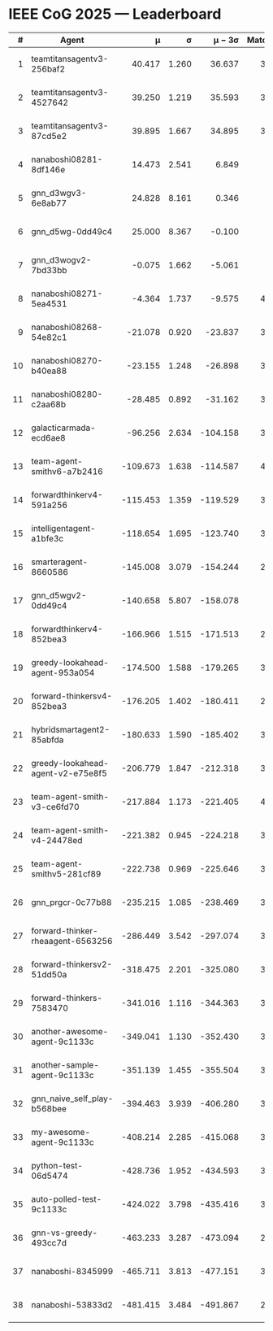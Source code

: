 # IEEE CoG 2025 — Leaderboard

| # | Agent | μ | σ | μ − 3σ | Matches | Updated |
|---:|---|---:|---:|---:|---:|---|
| 1 | teamtitansagentv3-256baf2 | 40.417 | 1.260 | 36.637 | 3660 | 2025-08-29 13:39 |
| 2 | teamtitansagentv3-4527642 | 39.250 | 1.219 | 35.593 | 3820 | 2025-08-29 13:39 |
| 3 | teamtitansagentv3-87cd5e2 | 39.895 | 1.667 | 34.895 | 3540 | 2025-08-29 13:39 |
| 4 | nanaboshi08281-8df146e | 14.473 | 2.541 | 6.849 | 126 | 2025-08-29 13:39 |
| 5 | gnn_d3wgv3-6e8ab77 | 24.828 | 8.161 | 0.346 | 118 | 2025-08-29 13:39 |
| 6 | gnn_d5wg-0dd49c4 | 25.000 | 8.367 | -0.100 | 80 | 2025-08-29 13:39 |
| 7 | gnn_d3wogv2-7bd33bb | -0.075 | 1.662 | -5.061 | 164 | 2025-08-29 13:39 |
| 8 | nanaboshi08271-5ea4531 | -4.364 | 1.737 | -9.575 | 4100 | 2025-08-29 13:39 |
| 9 | nanaboshi08268-54e82c1 | -21.078 | 0.920 | -23.837 | 3660 | 2025-08-29 13:39 |
| 10 | nanaboshi08270-b40ea88 | -23.155 | 1.248 | -26.898 | 3880 | 2025-08-29 13:39 |
| 11 | nanaboshi08280-c2aa68b | -28.485 | 0.892 | -31.162 | 3320 | 2025-08-29 13:39 |
| 12 | galacticarmada-ecd6ae8 | -96.256 | 2.634 | -104.158 | 3780 | 2025-08-29 13:39 |
| 13 | team-agent-smithv6-a7b2416 | -109.673 | 1.638 | -114.587 | 4000 | 2025-08-29 13:39 |
| 14 | forwardthinkerv4-591a256 | -115.453 | 1.359 | -119.529 | 3210 | 2025-08-29 13:39 |
| 15 | intelligentagent-a1bfe3c | -118.654 | 1.695 | -123.740 | 3476 | 2025-08-29 13:39 |
| 16 | smarteragent-8660586 | -145.008 | 3.079 | -154.244 | 2996 | 2025-08-29 13:39 |
| 17 | gnn_d5wgv2-0dd49c4 | -140.658 | 5.807 | -158.078 | 120 | 2025-08-29 13:39 |
| 18 | forwardthinkerv4-852bea3 | -166.966 | 1.515 | -171.513 | 2719 | 2025-08-29 13:39 |
| 19 | greedy-lookahead-agent-953a054 | -174.500 | 1.588 | -179.265 | 3394 | 2025-08-29 13:39 |
| 20 | forward-thinkersv4-852bea3 | -176.205 | 1.402 | -180.411 | 2864 | 2025-08-29 13:39 |
| 21 | hybridsmartagent2-85abfda | -180.633 | 1.590 | -185.402 | 3365 | 2025-08-29 13:39 |
| 22 | greedy-lookahead-agent-v2-e75e8f5 | -206.779 | 1.847 | -212.318 | 3526 | 2025-08-29 13:39 |
| 23 | team-agent-smith-v3-ce6fd70 | -217.884 | 1.173 | -221.405 | 4078 | 2025-08-29 13:39 |
| 24 | team-agent-smith-v4-24478ed | -221.382 | 0.945 | -224.218 | 3358 | 2025-08-29 13:39 |
| 25 | team-agent-smithv5-281cf89 | -222.738 | 0.969 | -225.646 | 3800 | 2025-08-29 13:39 |
| 26 | gnn_prgcr-0c77b88 | -235.215 | 1.085 | -238.469 | 3530 | 2025-08-29 13:39 |
| 27 | forward-thinker-rheaagent-6563256 | -286.449 | 3.542 | -297.074 | 3242 | 2025-08-29 13:39 |
| 28 | forward-thinkersv2-51dd50a | -318.475 | 2.201 | -325.080 | 3502 | 2025-08-29 13:39 |
| 29 | forward-thinkers-7583470 | -341.016 | 1.116 | -344.363 | 3600 | 2025-08-29 13:39 |
| 30 | another-awesome-agent-9c1133c | -349.041 | 1.130 | -352.430 | 3360 | 2025-08-29 13:39 |
| 31 | another-sample-agent-9c1133c | -351.139 | 1.455 | -355.504 | 3820 | 2025-08-29 13:39 |
| 32 | gnn_naive_self_play-b568bee | -394.463 | 3.939 | -406.280 | 3060 | 2025-08-29 13:39 |
| 33 | my-awesome-agent-9c1133c | -408.214 | 2.285 | -415.068 | 3900 | 2025-08-29 13:39 |
| 34 | python-test-06d5474 | -428.736 | 1.952 | -434.593 | 3210 | 2025-08-29 13:39 |
| 35 | auto-polled-test-9c1133c | -424.022 | 3.798 | -435.416 | 3860 | 2025-08-29 13:39 |
| 36 | gnn-vs-greedy-493cc7d | -463.233 | 3.287 | -473.094 | 2780 | 2025-08-29 13:39 |
| 37 | nanaboshi-8345999 | -465.711 | 3.813 | -477.151 | 3040 | 2025-08-29 13:39 |
| 38 | nanaboshi-53833d2 | -481.415 | 3.484 | -491.867 | 2760 | 2025-08-29 13:39 |
